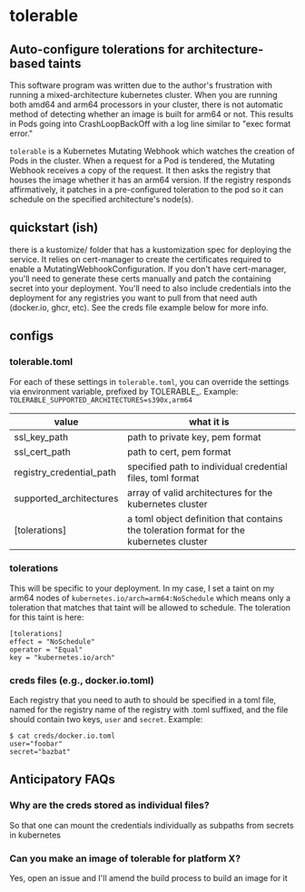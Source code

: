# tolerable
## Auto-configure tolerations for architecture-based taints
This software program was written due to the author's frustration with running a mixed-architecture kubernetes cluster.  When you are running both amd64 and arm64 processors in your cluster, there is not automatic method of detecting whether an image is built for arm64 or not.  This results in Pods going into CrashLoopBackOff with a log line similar to "exec format error."

`tolerable` is a Kubernetes Mutating Webhook which watches the creation of Pods in the cluster.  When a request for a Pod is tendered, the Mutating Webhook receives a copy of the request.  It then asks the registry that houses the image whether it has an arm64 version.  If the registry responds affirmatively, it patches in a pre-configured toleration to the pod so it can schedule on the specified architecture's node(s).

## quickstart (ish)
there is a kustomize/ folder that has a kustomization spec for deploying the service.  It relies on cert-manager to create the certificates required to enable a MutatingWebhookConfiguration.  If you don't have cert-manager, you'll need to generate these certs manually and patch the containing secret into your deployment.  You'll need to also include credentials into the deployment for any registries you want to pull from that need auth (docker.io, ghcr, etc).  See the creds file example below for more info.  


## configs

### tolerable.toml
For each of these settings in `tolerable.toml`, you can override the settings via environment variable, prefixed by TOLERABLE_.  Example: `TOLERABLE_SUPPORTED_ARCHITECTURES=s390x,arm64`

| value | what it is |
| ----- | ---------- |
| ssl_key_path | path to private key, pem format |
| ssl_cert_path | path to cert, pem format |
| registry_credential_path | specified path to individual credential files, toml format |
| supported_architectures | array of valid architectures for the kubernetes cluster |
| [tolerations] | a toml object definition that contains the toleration format for the kubernetes cluster |

### tolerations
This will be specific to your deployment.  In my case, I set a taint on my arm64 nodes of `kubernetes.io/arch=arm64:NoSchedule` which means only a toleration that matches that taint will be allowed to schedule.  The toleration for this taint is here:
```
[tolerations]
effect = "NoSchedule"
operator = "Equal"
key = "kubernetes.io/arch"
```

### creds files (e.g., docker.io.toml)
Each registry that you need to auth to should be specified in a toml file, named for the registry name of the registry with .toml suffixed, and the file should contain two keys, `user` and `secret`.
Example:
```
$ cat creds/docker.io.toml
user="foobar"
secret="bazbat"
```


## Anticipatory FAQs
### Why are the creds stored as individual files?
So that one can mount the credentials individually as subpaths from secrets in kubernetes
### Can you make an image of tolerable for platform X?
Yes, open an issue and I'll amend the build process to build an image for it

